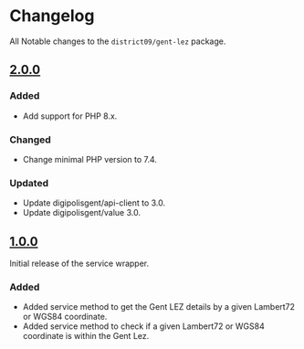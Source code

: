 # Changelog

All Notable changes to the `district09/gent-lez` package.

## [2.0.0]

### Added

- Add support for PHP 8.x.

### Changed

- Change minimal PHP version to 7.4.

### Updated

- Update digipolisgent/api-client to 3.0.
- Update digipolisgent/value 3.0.

## [1.0.0]

Initial release of the service wrapper.

### Added

- Added service method to get the Gent LEZ details by a given Lambert72 or WGS84
  coordinate.
- Added service method to check if a given Lambert72 or WGS84 coordinate is
  within the Gent Lez.

[2.0.0]: https://github.com/district09/php_package_gent-lez/compare/1.0.0...2.0.0
[1.0.0]: https://github.com/district09/php_package_gent-lez/releases/tag/1.0.0
[Unreleased]: https://github.com/district09/php_package_gent-lez/compare/main...develop

